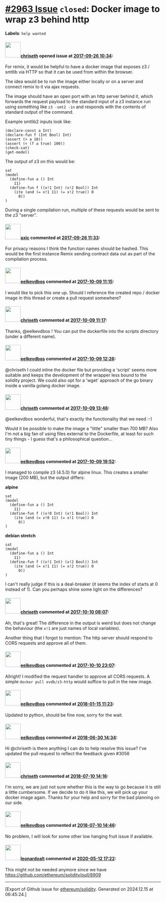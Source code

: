 # [\#2963 Issue](https://github.com/ethereum/solidity/issues/2963) `closed`: Docker image to wrap z3 behind http
**Labels**: `help wanted`


#### <img src="https://avatars.githubusercontent.com/u/9073706?v=4" width="50">[chriseth](https://github.com/chriseth) opened issue at [2017-09-26 10:34](https://github.com/ethereum/solidity/issues/2963):

For remix, it would be helpful to have a docker image that exposes z3 / smtlib via HTTP so that it can be used from within the browser.

The idea would be to run the image either locally or on a server and connect remix to it via ajax requests.

The image should have an open port with an http server behind it, which forwards the request payload to the standard input of a z3 instance run using something like `z3 -smt2 -in` and responds with the contents of standard output of the command.

Example smtlib2 inputs look like:
```
(declare-const a Int)
(declare-fun f (Int Bool) Int)
(assert (> a 10))
(assert (< (f a true) 100))
(check-sat)
(get-model)
```

The output of z3 on this would be:
```
sat
(model 
  (define-fun a () Int
    11)
  (define-fun f ((x!1 Int) (x!2 Bool)) Int
    (ite (and (= x!1 11) (= x!2 true)) 0
      0))
)
```

During a single compilation run, multiple of these requests would be sent to the z3 "server".

#### <img src="https://avatars.githubusercontent.com/u/20340?v=4" width="50">[axic](https://github.com/axic) commented at [2017-09-26 11:33](https://github.com/ethereum/solidity/issues/2963#issuecomment-332170413):

For privacy reasons I think the function names should be hashed. This would be the first instance Remix sending contract data out as part of the compilation process.

#### <img src="https://avatars.githubusercontent.com/u/1001306?v=4" width="50">[eelkevdbos](https://github.com/eelkevdbos) commented at [2017-10-09 11:15](https://github.com/ethereum/solidity/issues/2963#issuecomment-335128657):

I would like to pick this one up. Should I reference the created repo / docker image in this thread or create a pull request somewhere?

#### <img src="https://avatars.githubusercontent.com/u/9073706?v=4" width="50">[chriseth](https://github.com/chriseth) commented at [2017-10-09 11:17](https://github.com/ethereum/solidity/issues/2963#issuecomment-335128982):

Thanks, @eelkevdbos ! You can put the dockerfile into the scripts directory (under a different name).

#### <img src="https://avatars.githubusercontent.com/u/1001306?v=4" width="50">[eelkevdbos](https://github.com/eelkevdbos) commented at [2017-10-09 12:26](https://github.com/ethereum/solidity/issues/2963#issuecomment-335142906):

@chriseth I could inline the docker file but providing a 'script' seems more suitable and keeps the development of the wrapper less bound to the solidity project. We could also opt for a 'wget' approach of the go binary inside a vanilla golang docker image.

#### <img src="https://avatars.githubusercontent.com/u/9073706?v=4" width="50">[chriseth](https://github.com/chriseth) commented at [2017-10-09 13:46](https://github.com/ethereum/solidity/issues/2963#issuecomment-335162985):

@eelkevdbos wonderful, that's exactly the functionality that we need :-)

Would it be possible to make the image a "little" smaller than 700 MB? Also I'm not a big fan of using files external to the Dockerfile, at least for such tiny things - I guess that's a philosophical question...

#### <img src="https://avatars.githubusercontent.com/u/1001306?v=4" width="50">[eelkevdbos](https://github.com/eelkevdbos) commented at [2017-10-09 19:52](https://github.com/ethereum/solidity/issues/2963#issuecomment-335268112):

I managed to compile z3 (4.5.0) for alpine linux. This creates a smaller image (200 MB), but the output differs:

**alpine**
```
sat
(model 
  (define-fun a () Int
    11)
  (define-fun f ((x!0 Int) (x!1 Bool)) Int
    (ite (and (= x!0 11) (= x!1 true)) 0
      0))
)
```

**debian stretch**
```
sat
(model 
  (define-fun a () Int
    11)
  (define-fun f ((x!1 Int) (x!2 Bool)) Int
    (ite (and (= x!1 11) (= x!2 true)) 0
      0))
)
```

I can't really judge if this is a deal-breaker (it seems the index of starts at 0 instead of 1). Can you perhaps shine some light on the differences?

#### <img src="https://avatars.githubusercontent.com/u/9073706?v=4" width="50">[chriseth](https://github.com/chriseth) commented at [2017-10-10 08:07](https://github.com/ethereum/solidity/issues/2963#issuecomment-335394589):

Ah, that's great! The difference in the output is weird but does not change the behaviour (the `x!1` are just names of local variables).

Another thing that I forgot to mention: The http server should respond to CORS requests and approve all of them.

#### <img src="https://avatars.githubusercontent.com/u/1001306?v=4" width="50">[eelkevdbos](https://github.com/eelkevdbos) commented at [2017-10-10 23:07](https://github.com/ethereum/solidity/issues/2963#issuecomment-335633834):

Allright! I modified the request handler to approve all CORS requests. A simple `docker pull evdb/z3-http` would suffice to pull in the new image.

#### <img src="https://avatars.githubusercontent.com/u/1001306?v=4" width="50">[eelkevdbos](https://github.com/eelkevdbos) commented at [2018-01-15 11:23](https://github.com/ethereum/solidity/issues/2963#issuecomment-357655615):

Updated to python, should be fine now, sorry for the wait.

#### <img src="https://avatars.githubusercontent.com/u/1001306?v=4" width="50">[eelkevdbos](https://github.com/eelkevdbos) commented at [2018-06-30 14:34](https://github.com/ethereum/solidity/issues/2963#issuecomment-401544941):

Hi @chriseth is there anything I can do to help resolve this issue? I've updated the pull request to reflect the feedback given #3056

#### <img src="https://avatars.githubusercontent.com/u/9073706?v=4" width="50">[chriseth](https://github.com/chriseth) commented at [2018-07-10 14:16](https://github.com/ethereum/solidity/issues/2963#issuecomment-403838524):

I'm sorry, we are just not sure whether this is the way to go because it is still a little cumbersome. If we decide to do it like this, we will pick up your docker image again. Thanks for your help and sorry for the bad planning on our side.

#### <img src="https://avatars.githubusercontent.com/u/1001306?v=4" width="50">[eelkevdbos](https://github.com/eelkevdbos) commented at [2018-07-10 14:46](https://github.com/ethereum/solidity/issues/2963#issuecomment-403849316):

No problem, I will look for some other low hanging fruit issue if available.

#### <img src="https://avatars.githubusercontent.com/u/504195?u=ce2facd14af9fd474ebff49f0d44891f56f7500f&v=4" width="50">[leonardoalt](https://github.com/leonardoalt) commented at [2020-05-12 17:22](https://github.com/ethereum/solidity/issues/2963#issuecomment-627481339):

This might not be needed anymore since we have https://github.com/ethereum/solidity/pull/8909


-------------------------------------------------------------------------------



[Export of Github issue for [ethereum/solidity](https://github.com/ethereum/solidity). Generated on 2024.12.15 at 06:45:24.]
